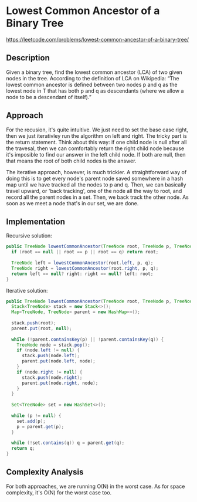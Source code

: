 # Lowest Common Ancestor of a Binary Tree

https://leetcode.com/problems/lowest-common-ancestor-of-a-binary-tree/


## Description
Given a binary tree, find the lowest common ancestor (LCA) of two given nodes in the tree.
According to the definition of LCA on Wikipedia: “The lowest common ancestor is defined between two nodes p and q as the lowest node in T that has both p and q as descendants (where we allow a node to be a descendant of itself).”

## Approach
For the recusion, it's quite intuitive. We just need to set the base case right, then we just iterativley run the algorithm on left and right. The tricky part is the return statement. Think about this way: if one child node is null after all the travesal, then we can comfortably return the right child node because it's imposible to find our answer in the left child node. If both are null, then that means the root of both child nodes is the answer.

The iterative approach, however, is much trickier. A straightforward way of doing this is to get every node's parent node saved somewhere in a hash map until we have tracked all the nodes to p and q. Then, we can basically travel upward, or 'back tracking', one of the node all the way to root, and record all the parent nodes in a set. Then, we back track the other node. As soon as we meet a node that's in our set, we are done.

## Implementation
Recursive solution:
```java
public TreeNode lowestCommonAncestor(TreeNode root, TreeNode p, TreeNode q) {
  if (root == null || root == p || root == q) return root;
  
  TreeNode left = lowestCommonAncestor(root.left, p, q);
  TreeNode right = lowestCommonAncestor(root.right, p, q);
  return left == null? right: right == null? left: root;
}
```

Iterative solution:
```java
public TreeNode lowestCommonAncestor(TreeNode root, TreeNode p, TreeNode q) {
  Stack<TreeNode> stack = new Stack<>(); 
  Map<TreeNode, TreeNode> parent = new HashMap<>();
  
  stack.push(root);
  parent.put(root, null);
  
  while (!parent.containsKey(p) || !parent.containsKey(q)) {
    TreeNode node = stack.pop();
    if (node.left != null) {
      stack.push(node.left);
      parent.put(node.left, node);
    }
    if (node.right != null) {
      stack.push(node.right);
      parent.put(node.right, node);
    }
  }
  
  Set<TreeNode> set = new HashSet<>();
  
  while (p != null) {
    set.add(p);
    p = parent.get(p);
  }
  
  while (!set.contains(q)) q = parent.get(q);
  return q;
}
```

## Complexity Analysis 
For both approaches, we are running O(N) in the worst case. As for space complexity, it's O(N) for the worst case too.
